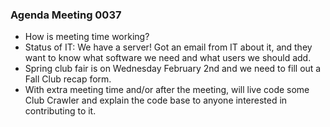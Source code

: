 ### Agenda Meeting 0037

- How is meeting time working?
- Status of IT: We have a server! Got an email from IT about it, and they want to know what software we need and what users we should add.
- Spring club fair is on Wednesday February 2nd and we need to fill out a Fall Club recap form.
- With extra meeting time and/or after the meeting, will live code some Club Crawler and explain the code base to anyone interested in contributing to it.